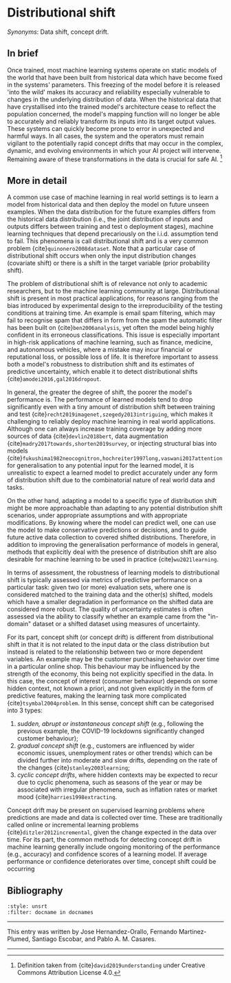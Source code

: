 # Distributional shift

*Synonyms*: Data shift, concept drift.

## In brief

Once trained, most machine learning systems operate on static
models of the world that have been built from historical data which have
become fixed in the systems' parameters. This freezing of the model
before it is released 'into the wild' makes its accuracy and reliability
especially vulnerable to changes in the underlying distribution of data.
When the historical data that have crystallised into the trained model's
architecture cease to reflect the population concerned, the model's
mapping function will no longer be able to accurately and reliably
transform its inputs into its target output values. These systems can
quickly become prone to error in unexpected and harmful ways. In all
cases, the system and the operators must remain vigilant to the
potentially rapid concept drifts that may occur in the complex, dynamic,
and evolving environments in which your AI project will intervene.
Remaining aware of these transformations in the data is crucial for safe AI. [^def]


## More in detail

A common use case of machine learning in real world settings is to learn
a model from historical data and then deploy the model on future unseen
examples. When the data distribution for the future examples differs
from the historical data distribution (i.e., the joint distribution of
inputs and outputs differs between training and test o deployment
stages), machine learning techniques that depend precariously on the
i.i.d. assumption tend to fail. This phenomena is call distributional
shift and is a very common problem {cite}`quinonero2008dataset`. Note that a
particular case of distributional shift occurs when only the input
distribution changes (covariate shift) or there is a shift in the target
variable (prior probability shift).

The problem of distributional shift is of relevance not only to academic
researchers, but to the machine learning community at large.
Distributional shift is present in most practical applications, for
reasons ranging from the bias introduced by experimental design to the
irreproducibility of the testing conditions at training time. An example
is email spam filtering, which may fail to recognise spam that differs
in form from the spam the automatic filter has been built on
{cite}`ben2006analysis`, yet often the model being highly confident in its
erroneous classifications. This issue is especially important in
high-risk applications of machine learning, such as finance, medicine,
and autonomous vehicles, where a mistake may incur financial or
reputational loss, or possible loss of life. It is therefore important
to assess both a model's robustness to distribution shift and its
estimates of predictive uncertainty, which enable it to detect
distributional shifts {cite}`amodei2016,gal2016dropout`.

In general, the greater the degree of shift, the poorer the model's
performance is. The performance of learned models tend to drop
significantly even with a tiny amount of distribution shift between
training and test {cite}`recht2019imagenet,szegedy2013intriguing`, which
makes it challenging to reliably deploy machine learning in real world
applications. Although one can always increase training coverage by
adding more sources of data {cite}`devlin2018bert`, data augmentation
{cite}`madry2017towards,shorten2019survey`, or injecting structural bias
into models
{cite}`fukushima1982neocognitron,hochreiter1997long,vaswani2017attention`
for generalisation to any potential input for the learned model, it is
unrealistic to expect a learned model to predict accurately under any
form of distribution shift due to the combinatorial nature of real world
data and tasks.

On the other hand, adapting a model to a specific type of distribution
shift might be more approachable than adapting to any potential
distribution shift scenarios, under appropriate assumptions and with
appropriate modifications. By knowing where the model can predict well,
one can use the model to make conservative predictions or decisions, and
to guide future active data collection to covered shifted distributions.
Therefore, in addition to improving the generalisation performance of
models in general, methods that explicitly deal with the presence of
distribution shift are also desirable for machine learning to be used in
practice {cite}`wu2021learning`.

In terms of assessment, the robustness of learning models to
distributional shift is typically assessed via metrics of predictive
performance on a particular task: given two (or more) evaluation sets,
where one is considered matched to the training data and the other(s)
shifted, models which have a smaller degradation in performance on the
shifted data are considered more robust. The quality of uncertainty
estimates is often assessed via the ability to classify whether an
example came from the "in-domain" dataset or a shifted dataset using
measures of uncertainty.

For its part, concept shift (or concept drift) is different from
distributional shift in that it is not related to the input data or the
class distribution but instead is related to the relationship between
two or more dependent variables. An example may be the customer
purchasing behavior over time in a particular online shop. This
behaviour may be influenced by the strength of the economy, this being
not explicitly specified in the data. In this case, the concept of
interest (consumer behaviour) depends on some hidden context, not known
a priori, and not given explicitly in the form of predictive features,
making the learning task more complicated {cite}`tsymbal2004problem`. 
In this sense, concept shift can be categorised into 3 types: 
1) *sudden, abrupt or instantaneous concept shift* (e.g., following the previous example, the COVID-19 lockdowns significantly changed customer behaviour); 
2) *gradual concept shift* (e.g., customers are influenced by wider economic issues, unemployment rates or other trends) which can be divided further into moderate and slow drifts, depending on the rate of the changes {cite}`stanley2003learning`; 
3) *cyclic concept drifts*, where hidden contexts may be expected to recur due to cyclic phenomena, such as seasons of the year or may be associated with irregular phenomena, such as inflation rates or market mood {cite}`harries1998extracting`.

Concept drift may be present on supervised learning problems where
predictions are made and data is collected over time. These are
traditionally called online or incremental learning problems
{cite}`ditzler2012incremental`, given the change expected in the data over
time. For its part, the common methods for detecting concept drift in
machine learning generally include ongoing monitoring of the performance
(e.g., accuracy) and confidence scores of a learning model. If average
performance or confidence deteriorates over time, concept shift could be
occurring


## Bibliography

```{bibliography}
:style: unsrt
:filter: docname in docnames
```

---
 
This entry was written by Jose Hernandez-Orallo, Fernando Martinez-Plumed, Santiago Escobar, and Pablo A. M. Casares.

---

[^def]: Definition taken from {cite}`david2019understanding` under Creative Commons Attribution License 4.0.

